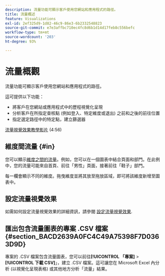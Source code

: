 ```yaml
---
description: 流量功能可顯示客戶使用您網站和應用程式的路徑。
title: 流量概述
feature: Visualizations
exl-id: 2ef325d9-1d82-46c9-86e3-6b2332548823
source-git-commit: e7e3affbc710ec4fc8d6b1d14d17feb8c556befc
workflow-type: tm+mt
source-wordcount: '203'
ht-degree: 93%

---
```


# 流量概觀

流量功能可顯示客戶使用您網站和應用程式的路徑。

這可提供以下功能：

* 將客戶在您網站或應用程式中的歷程視覺化呈現
* 分析客戶在所指定查核點 (例如登入、特定維度或退出) 之前和之後的前往位置
* 指定選定路徑中的特定點，建立篩選器

[流量視覺效果教學影片](https://experienceleague.adobe.com/docs/analytics-learn/tutorials/analysis-workspace/analyzing-customer-journeys/flow-visualization.html?lang=zh-Hant) (4:56)

## 維度間流量 {#in}

您可以顯示[維度之間的流量](/help/analysis-workspace/visualizations/c-flow/multi-dimensional-flow.md)。例如，您可以在一個圖表中結合頁面和部門。在此例中，您的流量可能來自首頁、前往「男性」頁面，接著前往「鞋子」部門。

每一欄會顯示不同的維度。拖曳維度並將其放至拖放區域，即可將該維度新增至圖表中。

## 設定流量視覺效果

如需如何設定流量視覺效果的詳細資訊，請參閱 [設定流量視覺效果](/help/analysis-workspace/visualizations/c-flow/create-flow.md).

## 匯出包含流量圖表的專案 .CSV 檔案 {#section_BACD2639A0FC4C49A75398F7D0363D9D}

專案的 .CSV 檔案包含流量圖表，您可以前往&#x200B;**[!UICONTROL 「專案]** > **[!UICONTROL 下載 CSV]**」，建立 .CSV 檔案。這可讓您在 Microsoft Excel 內分析 (以視覺化呈現表格) 或其他地方分析「流量」結果。
